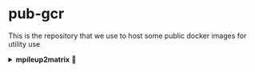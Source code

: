 # pub-gcr
This is the repository that we use to host some public docker images for utility use

<details>
  <summary><b>mpileup2matrix</b> &#x1F4D9; </summary>
  
  ### What does it do?
  mpileup2matrix is a docker image that takes a list of input fastq files from Nanopore sequencer and trims and aligns them against a reference sequence. It will then generate an mpileup file (*.mpileup) and two matrices: one is the coverage matrix and the other is the indel matrix, both are table delimited and on a per position basis.
  
  ### How to run it?
  
    1. Install docker (if you haven't done it) [link to installation page](https://docs.docker.com/engine/install/)
    2. Install git (if you haven't done it)
    3. Run `git clone` of this repository:
       ```bash
       git clone 
</details>
